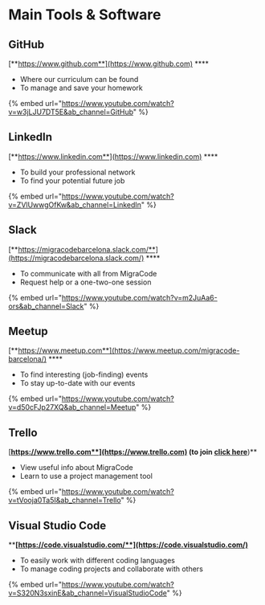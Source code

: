 # Main Tools & Software

## GitHub

[**https://www.github.com**](https://www.github.com) ****&#x20;

* Where our curriculum can be found
* To manage and save your homework

{% embed url="https://www.youtube.com/watch?v=w3jLJU7DT5E&ab_channel=GitHub" %}

## LinkedIn

[**https://www.linkedin.com**](https://www.linkedin.com) ****&#x20;

* To build your professional network
* To find your potential future job

{% embed url="https://www.youtube.com/watch?v=ZVlUwwgOfKw&ab_channel=LinkedIn" %}

## Slack

[**https://migracodebarcelona.slack.com/**](https://migracodebarcelona.slack.com/) ****&#x20;

* To communicate with all from MigraCode
* Request help or a one-two-one session

{% embed url="https://www.youtube.com/watch?v=m2JuAa6-ors&ab_channel=Slack" %}

## Meetup

[**https://www.meetup.com**](https://www.meetup.com/migracode-barcelona/) ****&#x20;

* To find interesting (job-finding) events
* To stay up-to-date with our events

{% embed url="https://www.youtube.com/watch?v=d50cFJp27XQ&ab_channel=Meetup" %}

## Trello

[**https://www.trello.com**](https://www.trello.com) **(to join** [**click here**](https://trello.com/invite/migracodebarcelona/fa78073e193607429c2dbacd77cc356f)**)**

* View useful info about MigraCode
* Learn to use a project management tool

{% embed url="https://www.youtube.com/watch?v=tVooja0Ta5I&ab_channel=Trello" %}

## Visual Studio Code

****[**https://code.visualstudio.com/**](https://code.visualstudio.com/)****

* To easily work with different coding languages
* To manage coding projects and collaborate with others

{% embed url="https://www.youtube.com/watch?v=S320N3sxinE&ab_channel=VisualStudioCode" %}
